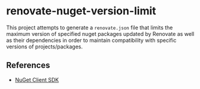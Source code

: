 # renovate-nuget-version-limit

This project attempts to generate a `renovate.json` file that limits the maximum version of specified nuget packages updated by Renovate as well as their dependencies in order to maintain compatibility with specific versions of projects/packages.

## References
- [NuGet Client SDK](https://learn.microsoft.com/en-us/nuget/reference/nuget-client-sdk)
